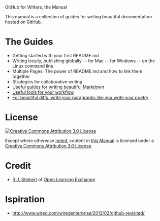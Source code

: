 GitHub for Writers, the Manual

This manual is a collection of guides for writing beautiful documentation hosted on GitHub.  

# The Guides
- Getting started with your first README.md
- Writing locally, publishing globally
-- for Mac
-- for Windows
-- on the Linux command line
- Multiple Pages: The power of README.md and how to link them together
- Strategies for collaborative writing
- [Useful guides for writing beautiful Markdown](useful-guides-for-writing-beautiful-markdown)
- [Useful tools for your workflow](useful-tools-for-your-workflow)
- [For beautiful diffs, write your paragraphs like you write your poetry](for-beautiful-diffs-write-your-paragraphs-like-you-write-your-poetry)


# License

[![Creative Commons Attribution 3.0 License](https://i.creativecommons.org/l/by/3.0/88x31.png)](http://creativecommons.org/licenses/by/3.0/)

Except where otherwise [noted](http://creativecommons.org/policies#license), content in [this Manual](https://github.com/open-learning-exchange/GitHub-For-Writers-Manual) is licensed under a [Creative Commons Attribution 3.0 License](http://creativecommons.org/licenses/by/3.0/).


# Credit

- [R.J. Steinert](https://github.com/rjsteinert) of [Open Learning Exchange](https://github.com/open-learning-exchange)


# Ispiration

- http://www.wired.com/wiredenterprise/2012/02/github-revisited/

